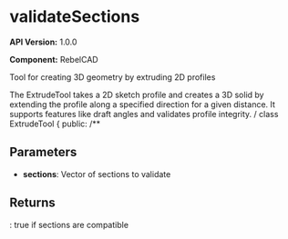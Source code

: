 # validateSections

**API Version:** 1.0.0

**Component:** RebelCAD

Tool for creating 3D geometry by extruding 2D profiles

The ExtrudeTool takes a 2D sketch profile and creates a 3D solid by
extending the profile along a specified direction for a given distance.
It supports features like draft angles and validates profile integrity.
/
class ExtrudeTool {
public:
    /**

## Parameters

- **sections**: Vector of sections to validate

## Returns

: true if sections are compatible


